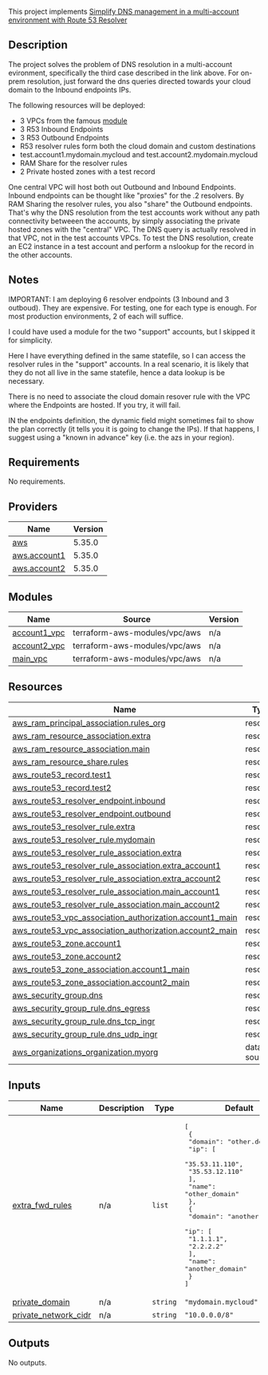 This project implements [Simplify DNS management in a multi-account environment with Route 53 Resolver](https://aws.amazon.com/blogs/security/simplify-dns-management-in-a-multiaccount-environment-with-route-53-resolver/)

## Description

The project solves the problem of DNS resolution in a multi-account evironment, specifically the third case described in the link above. For on-prem resolution, just forward the dns queries directed towards your cloud domain to the Inbound endpoints IPs.

The following resources will be deployed:
* 3 VPCs from the famous [module](https://github.com/terraform-aws-modules/terraform-aws-vpc)
* 3 R53 Inbound Endpoints
* 3 R53 Outbound Endpoints
* R53 resolver rules form both the cloud domain and custom destinations
* test.account1.mydomain.mycloud and test.account2.mydomain.mycloud
* RAM Share for the resolver rules
* 2 Private hosted zones with a test record

One central VPC will host both out Outbound and Inbound Endpoints.
Inbound endpoints can be thought like "proxies" for the .2 resolvers.
By RAM Sharing the resolver rules, you also "share" the Outbound endpoints. That's why the DNS resolution from the test accounts work without any path
connectivity betweeen the accounts, by simply associating the private hosted zones with the "central" VPC. The DNS query is actually resolved in that VPC, not in the test accounts VPCs.
To test the DNS resolution, create an EC2 instance in a test account and perform a nslookup for the record in the other accounts.

## Notes

IMPORTANT: I am deploying 6 resolver endpoints (3 Inbound and 3 outboud). They are expensive. For testing, one for each type is enough. For most production environments, 2 of each will suffice.

I could have used a module for the two "support" accounts, but I skipped it for simplicity.

Here I have everything defined in the same statefile, so I can access the resolver rules in the "support" accounts. In a real scenario, it is likely that they do not all live in the same statefile, hence a data lookup is be necessary.

There is no need to associate the cloud domain resover rule with the VPC where the Endpoints are hosted. If you try, it will fail.

IN the endpoints definition, the dynamic field might sometimes fail to show the plan correctly (it tells you it is going to change the IPs). If that happens, I suggest using a "known in advance" key (i.e. the azs in your region).

<!-- BEGIN_TF_DOCS -->
## Requirements

No requirements.

## Providers

| Name | Version |
|------|---------|
| <a name="provider_aws"></a> [aws](#provider\_aws) | 5.35.0 |
| <a name="provider_aws.account1"></a> [aws.account1](#provider\_aws.account1) | 5.35.0 |
| <a name="provider_aws.account2"></a> [aws.account2](#provider\_aws.account2) | 5.35.0 |

## Modules

| Name | Source | Version |
|------|--------|---------|
| <a name="module_account1_vpc"></a> [account1\_vpc](#module\_account1\_vpc) | terraform-aws-modules/vpc/aws | n/a |
| <a name="module_account2_vpc"></a> [account2\_vpc](#module\_account2\_vpc) | terraform-aws-modules/vpc/aws | n/a |
| <a name="module_main_vpc"></a> [main\_vpc](#module\_main\_vpc) | terraform-aws-modules/vpc/aws | n/a |

## Resources

| Name | Type |
|------|------|
| [aws_ram_principal_association.rules_org](https://registry.terraform.io/providers/hashicorp/aws/latest/docs/resources/ram_principal_association) | resource |
| [aws_ram_resource_association.extra](https://registry.terraform.io/providers/hashicorp/aws/latest/docs/resources/ram_resource_association) | resource |
| [aws_ram_resource_association.main](https://registry.terraform.io/providers/hashicorp/aws/latest/docs/resources/ram_resource_association) | resource |
| [aws_ram_resource_share.rules](https://registry.terraform.io/providers/hashicorp/aws/latest/docs/resources/ram_resource_share) | resource |
| [aws_route53_record.test1](https://registry.terraform.io/providers/hashicorp/aws/latest/docs/resources/route53_record) | resource |
| [aws_route53_record.test2](https://registry.terraform.io/providers/hashicorp/aws/latest/docs/resources/route53_record) | resource |
| [aws_route53_resolver_endpoint.inbound](https://registry.terraform.io/providers/hashicorp/aws/latest/docs/resources/route53_resolver_endpoint) | resource |
| [aws_route53_resolver_endpoint.outbound](https://registry.terraform.io/providers/hashicorp/aws/latest/docs/resources/route53_resolver_endpoint) | resource |
| [aws_route53_resolver_rule.extra](https://registry.terraform.io/providers/hashicorp/aws/latest/docs/resources/route53_resolver_rule) | resource |
| [aws_route53_resolver_rule.mydomain](https://registry.terraform.io/providers/hashicorp/aws/latest/docs/resources/route53_resolver_rule) | resource |
| [aws_route53_resolver_rule_association.extra](https://registry.terraform.io/providers/hashicorp/aws/latest/docs/resources/route53_resolver_rule_association) | resource |
| [aws_route53_resolver_rule_association.extra_account1](https://registry.terraform.io/providers/hashicorp/aws/latest/docs/resources/route53_resolver_rule_association) | resource |
| [aws_route53_resolver_rule_association.extra_account2](https://registry.terraform.io/providers/hashicorp/aws/latest/docs/resources/route53_resolver_rule_association) | resource |
| [aws_route53_resolver_rule_association.main_account1](https://registry.terraform.io/providers/hashicorp/aws/latest/docs/resources/route53_resolver_rule_association) | resource |
| [aws_route53_resolver_rule_association.main_account2](https://registry.terraform.io/providers/hashicorp/aws/latest/docs/resources/route53_resolver_rule_association) | resource |
| [aws_route53_vpc_association_authorization.account1_main](https://registry.terraform.io/providers/hashicorp/aws/latest/docs/resources/route53_vpc_association_authorization) | resource |
| [aws_route53_vpc_association_authorization.account2_main](https://registry.terraform.io/providers/hashicorp/aws/latest/docs/resources/route53_vpc_association_authorization) | resource |
| [aws_route53_zone.account1](https://registry.terraform.io/providers/hashicorp/aws/latest/docs/resources/route53_zone) | resource |
| [aws_route53_zone.account2](https://registry.terraform.io/providers/hashicorp/aws/latest/docs/resources/route53_zone) | resource |
| [aws_route53_zone_association.account1_main](https://registry.terraform.io/providers/hashicorp/aws/latest/docs/resources/route53_zone_association) | resource |
| [aws_route53_zone_association.account2_main](https://registry.terraform.io/providers/hashicorp/aws/latest/docs/resources/route53_zone_association) | resource |
| [aws_security_group.dns](https://registry.terraform.io/providers/hashicorp/aws/latest/docs/resources/security_group) | resource |
| [aws_security_group_rule.dns_egress](https://registry.terraform.io/providers/hashicorp/aws/latest/docs/resources/security_group_rule) | resource |
| [aws_security_group_rule.dns_tcp_ingr](https://registry.terraform.io/providers/hashicorp/aws/latest/docs/resources/security_group_rule) | resource |
| [aws_security_group_rule.dns_udp_ingr](https://registry.terraform.io/providers/hashicorp/aws/latest/docs/resources/security_group_rule) | resource |
| [aws_organizations_organization.myorg](https://registry.terraform.io/providers/hashicorp/aws/latest/docs/data-sources/organizations_organization) | data source |

## Inputs

| Name | Description | Type | Default | Required |
|------|-------------|------|---------|:--------:|
| <a name="input_extra_fwd_rules"></a> [extra\_fwd\_rules](#input\_extra\_fwd\_rules) | n/a | `list` | <pre>[<br/>  {<br/>    "domain": "other.domain",<br/>    "ip": [<br/>      "35.53.11.110",<br/>      "35.53.12.110"<br/>    ],<br/>    "name": "other_domain"<br/>  },<br/>  {<br/>    "domain": "another.domain",<br/>    "ip": [<br/>      "1.1.1.1",<br/>      "2.2.2.2"<br/>    ],<br/>    "name": "another_domain"<br/>  }<br/>]</pre> | no |
| <a name="input_private_domain"></a> [private\_domain](#input\_private\_domain) | n/a | `string` | `"mydomain.mycloud"` | no |
| <a name="input_private_network_cidr"></a> [private\_network\_cidr](#input\_private\_network\_cidr) | n/a | `string` | `"10.0.0.0/8"` | no |

## Outputs

No outputs.
<!-- END_TF_DOCS -->
